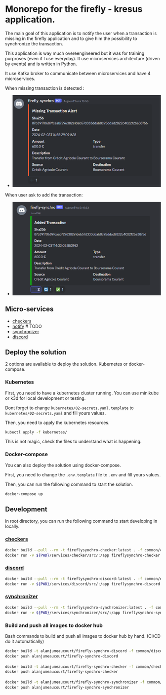 # Monorepo for the firefly - kresus application.

The main goal of this application is to notify the user when a transaction is missing in the firefly application and to give him the possibility to synchronize the transaction.

This application is way much overeengineered but it was for training purproses (even if I use everyday). It use microservices architecture (driven by events) and is written in Python.

It use Kafka broker to communicate between microservices and have 4 microservices.

When missing transaction is detected :
- ![missing_transaction](/services/discord/images/missing_transaction.png)

When user ask to add the transaction:
- ![transaction_added](/services/discord/images/transaction_added.png)


## Micro-services

- [checkers](./services/checker/README.md)
- [notify](./services/notify/README.md) # TODO
- [synchronizer](./services/synchronizer/README.md)
- [discord](./services/discord/README.md)

## Deploy the solution

2 options are available to deploy the solution.
Kubernetes or docker-compose.

### Kubernetes

First, you need to have a kubernetes cluster running. You can use minikube or k3d for local development or testing.

Dont forget to change `kubernetes/02-secrets.yaml.template` to `kubernetes/02-secrets.yaml` and fill yours values.

Then, you need to apply the kubernetes resources.

```bash
kubectl apply -f kubernetes/
```

This is not magic, check the files to understand what is happening.


### Docker-compose

You can also deploy the solution using docker-compose.

First, you need to change the `.env.template` file to `.env` and fill yours values.

Then, you can run the following command to start the solution.
```bash
docker-compose up
```

## Development

in root directory, you can run the following command to start developing in locally.

### [checkers](./services/checkers/README.md)
```bash
docker build --pull --rm -t fireflysynchro-checker:latest . -f common/checker.Dockerfile
docker run -v ${PWD}/services/checker/src/:/app fireflysynchro-checker:latest
```

### [discord](./services/discord/README.md)
```bash
docker build --pull --rm -t fireflysynchro-discord:latest . -f common/discord.Dockerfile
docker run -v ${PWD}/services/discord/src/:/app fireflysynchro-discord:latest
```

### [synchronizer](./services/synchronizer/README.md)
```bash
docker build --pull --rm -t fireflysynchro-synchronizer:latest . -f common/synchronizer.Dockerfile
docker run -v ${PWD}/services/synchronizer/src/:/app fireflysynchro-synchronizer:latest
```



### Build and push all images to docker hub
Bash commands to build and push all images to docker hub by hand. (CI/CD do it automatically)
```bash
docker build -t alanjumeaucourt/firefly-synchro-discord -f common/discord.Dockerfile .
docker push alanjumeaucourt/firefly-synchro-discord

docker build -t alanjumeaucourt/firefly-synchro-checker -f common/checker.Dockerfile .
docker push alanjumeaucourt/firefly-synchro-checker

docker build -t alanjumeaucourt/firefly-synchro-synchronizer -f common/synchronizer.Dockerfile .
docker push alanjumeaucourt/firefly-synchro-synchronizer
```